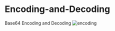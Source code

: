 # Encoding-and-Decoding
Base64 Encoding and Decoding 
![encoding](https://github.com/Alex-Stranger-Dev/Encoding-and-Decoding/assets/118556086/fc6cc711-b2f8-41b9-a929-d328720f999c)
